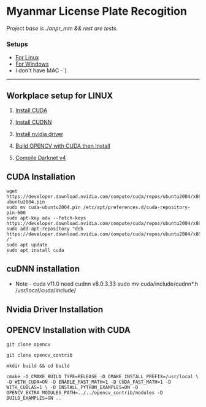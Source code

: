 Myanmar License Plate Recogition
===

_Project base is ./anpr_mm && rest are tests._


### Setups ###
 - [For Linux](#workplace-setup-for-linux)
 - [For Windows](#workplace-setup-for-windows)
 - I don't have MAC -`)

---

## Workplace setup for LINUX

1. [Install CUDA](#cuda-installation)

2. [Install CUDNN](#cudnn-installation)

3. [Install nvidia driver](#nvidia-driver-installation)

4. [Build OPENCV with CUDA then Install](#opencv-installation-with-cuda)

5. [Compile Darknet v4](https://github.com/AlexeyAB/darknet/#how-to-compile-on-linuxmacos-using-cmake)
   

## CUDA Installation
    wget https://developer.download.nvidia.com/compute/cuda/repos/ubuntu2004/x86_64/cuda-ubuntu2004.pin
    sudo mv cuda-ubuntu2004.pin /etc/apt/preferences.d/cuda-repository-pin-600
    sudo apt-key adv --fetch-keys https://developer.download.nvidia.com/compute/cuda/repos/ubuntu2004/x86_64/7fa2af80.pub
    sudo add-apt-repository "deb https://developer.download.nvidia.com/compute/cuda/repos/ubuntu2004/x86_64/ /"
    sudo apt update
    sudo apt install cuda


## cuDNN installation 
* Note - cuda v11.0 need cudnn v8.0.3.33
    sudo mv cuda/include/cudnn*.h /usr/local/cuda/include/




## Nvidia Driver Installation


## OPENCV Installation with CUDA
`git clone opencv`

`git clone opencv_contrib`

`mkdir build && cd build`

`cmake -D CMAKE_BUILD_TYPE=RELEASE -D CMAKE_INSTALL_PREFIX=/usr/local \
-D WITH_CUDA=ON -D ENABLE_FAST_MATH=1 -D CUDA_FAST_MATH=1 -D WITH_CUBLAS=1 \
-D INSTALL_PYTHON_EXAMPLES=ON -D OPENCV_EXTRA_MODULES_PATH=../../opencv_contrib/modules -D BUILD_EXAMPLES=ON .. `




